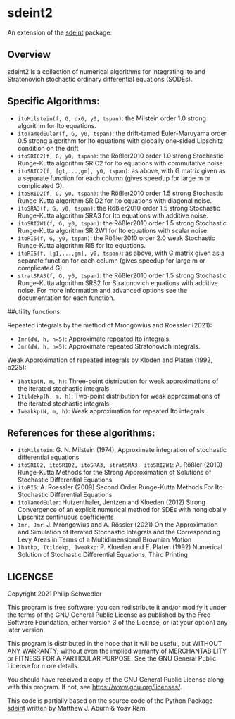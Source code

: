 # sdeint2

An extension of the [sdeint](https://github.com/mattja/sdeint) package.

## Overview
sdeint2 is a collection of numerical algorithms for integrating Ito and Stratonovich stochastic ordinary differential equations (SODEs).

## Specific Algorithms:

* `itoMilstein(f, G, dxG, y0, tspan)`: the Milstein order 1.0 strong algorithm for Ito equations.
* `itoTamedEuler(f, G, y0, tspan)`: the drift-tamed Euler-Maruyama order 0.5 strong algorithm for Ito equations with globally one-sided Lipschitz condition on the drift
* `itoSRIC2(f, G, y0, tspan)`: the Rößler2010 order 1.0 strong Stochastic Runge-Kutta algorithm SRIC2 for Ito equations with commutative noise.
* `itoSRIC2(f, [g1,...,gm], y0, tspan)`: as above, with G matrix given as a separate function for each column (gives speedup for large m or complicated G).
* `itoSRID2(f, G, y0, tspan)`: the Rößler2010 order 1.5 strong Stochastic Runge-Kutta algorithm SRID2 for Ito equations with diagonal noise.
* `itoSRA3(f, G, y0, tspan)`: the Rößler2010 order 1.5 strong Stochastic Runge-Kutta algorithm SRA3 for Ito equations with additive noise.
* `itoSRI2W1(f, G, y0, tspan)`: the Rößler2010 order 1.5 strong Stochastic Runge-Kutta algorithm SRI2W1 for Ito equations with scalar noise.
* `itoRI5(f, G, y0, tspan)`: the Rößler2010 order 2.0 weak Stochastic Runge-Kutta algorithm RI5 for Ito equations.
* `itoRI5(f, [g1,...,gm], y0, tspan)`: as above, with G matrix given as a separate function for each column (gives speedup for large m or complicated G).
* `stratSRA3(f, G, y0, tspan)`: the Rößler2010 order 1.5 strong Stochastic Runge-Kutta algorithm SRS2 for Stratonovich equations with additive noise.
For more information and advanced options see the documentation for each function.

##utility functions:

Repeated integrals by the method of Mrongowius and Roessler (2021):
* `Imr(dW, h, n=5)`: Approximate repeated Ito integrals.
* `Jmr(dW, h, n=5)`: Approximate repeated Stratonovich integrals.

Weak Approximation of repeated integrals by Kloden and Platen (1992, p225):
* `Ihatkp(N, m, h)`: Three-point distribution for weak approximations of the iterated stochastic integrals
* `Itildekp(N, m, h)`: Two-point distribution for weak approximations of the iterated stochastic integrals
* `Iweakkp(N, m, h)`: Weak approximation for repeated Ito integrals.

## References for these algorithms:

* `itoMilstein`: 
G. N. Milstein (1974), Approximate integration of stochastic differential equations
* `itoSRIC2, itoSRID2, itoSRA3, stratSRA3, itoSRI2W1`: 
A. Rößler (2010) Runge-Kutta Methods for the Strong Approximation of Solutions of Stochastic Differential Equations
* `itoRI5`:
A. Roessler (2009) Second Order Runge-Kutta Methods For Ito Stochastic Differential Equations
* `itoTamedEuler`:
Hutzenthaler, Jentzen and Kloeden (2012) Strong Convergence of an explicit numerical method for SDEs with nonglobally Lipschitz continuous coefficients
* `Imr, Jmr`:
J. Mrongowius and A. Rössler (2021) On the Approximation and Simulation of Iterated Stochastic Integrals and the Corresponding Levy Areas in Terms of a Multidimensional Brownian Motion
* `Ihatkp, Itildekp, Iweakkp`:
P. Kloeden and E. Platen (1992) Numerical Solution of Stochastic Differential Equations, Third Printing

## LICENCSE
Copyright 2021 Philip Schwedler

This program is free software: you can redistribute it and/or modify
it under the terms of the GNU General Public License as published by
the Free Software Foundation, either version 3 of the License, or
(at your option) any later version.

This program is distributed in the hope that it will be useful,
but WITHOUT ANY WARRANTY; without even the implied warranty of
MERCHANTABILITY or FITNESS FOR A PARTICULAR PURPOSE.  See the
GNU General Public License for more details.

You should have received a copy of the GNU General Public License
along with this program.  If not, see <https://www.gnu.org/licenses/>.

This code is partially based on the source code of the Python Package
[sdeint](https://github.com/mattja/sdeint) written by Matthew J. Aburn & Yoav Ram.
